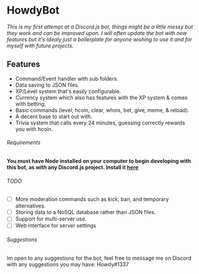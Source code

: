# HowdyBot
*This is my first attempt at a Discord.js bot, things might be a little messy but they work and can be improved upon. I will often update the bot with new features but it's idealy just a boilerplate for anyone wishing to use it and for myself with future projects.*

## Features
- Command/Event handler with sub folders.
- Data saving to JSON files.
- XP/Level system that's easily configurable.
- Currency system which also has features with the XP system & comes with betting.
- Basic commands (level, hcoin, clear, whois, bet, give, meme, & reload).
- A decent base to start out with.
- Trivia system that calls every 24 minutes, guessing correctly rewards you with hcoin.

###### Requirements
**You must have Node installed on your computer to begin developing with this bot, as with any Discord.js project. Install it [here](https://nodejs.org/en/)**

###### TODO
- [ ] More moderation commands such as kick, ban, and temporary alternatives.
- [ ] Storing data to a NoSQL database rather than JSON files.
- [ ] Support for multi-server use.
- [ ] Web interface for server settings

###### Suggestions
Im open to any suggestions for the bot, feel free to message me on Discord with any suggestions you may have: Howdy#1337



